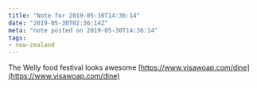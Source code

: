 ```yaml
---
title: "Note for 2019-05-30T14:36:14"
date: "2019-05-30T02:36:14Z"
meta: "note posted on 2019-05-30T14:36:14"
tags:
- new-zealand
---
```

The Welly food festival looks awesome [https://www.visawoap.com/dine](https://www.visawoap.com/dine)
